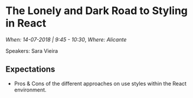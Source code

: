 # The Lonely and Dark Road to Styling in React

*When: 14-07-2018 | 9:45 - 10:30*, *Where: Alicante*

Speakers: Sara Vieira

## Expectations

- Pros & Cons of the different approaches on use styles within the React environment.
